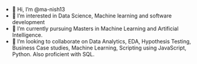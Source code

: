 - 👋 Hi, I’m @ma-nish13
- 👀 I’m interested in Data Science, Machine learning and software development
- 🌱 I’m currently pursuing Masters in Machine Learning and Artificial Intelligence.
- 💞️ I’m looking to collaborate on Data Analytics, EDA, Hypothesis Testing, Business Case studies, Machine Learning, Scripting using JavaScript, Python. Also proficient with SQL.

<!---
ma-nish13/ma-nish13 is a ✨ special ✨ repository because its `README.md` (this file) appears on your GitHub profile.
You can click the Preview link to take a look at your changes.
--->
